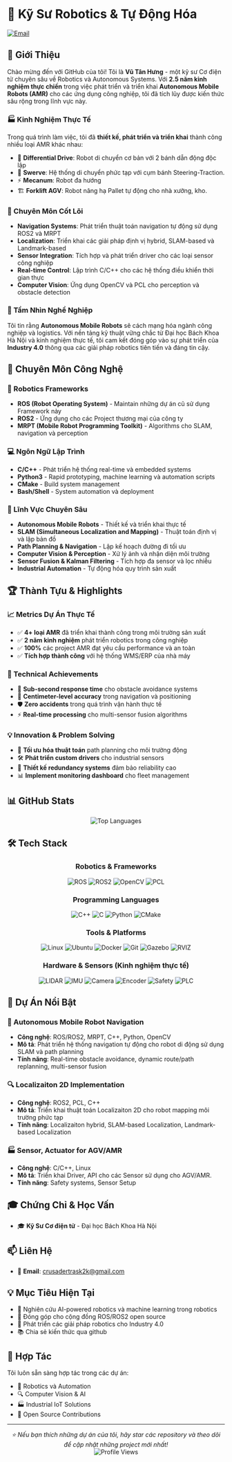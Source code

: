# 🤖 Kỹ Sư Robotics & Tự Động Hóa


[![Email](https://img.shields.io/badge/Email-Contact-red?style=for-the-badge&logo=gmail)](mailto:crusadertrask2k@gmail.com)


## 👋 Giới Thiệu

Chào mừng đến với GitHub của tôi! Tôi là **Vũ Tân Hưng** - một kỹ sư Cơ điện tử chuyên sâu về Robotics và Autonomous Systems. Với **2.5 năm kinh nghiệm thực chiến** trong việc phát triển và triển khai **Autonomous Mobile Robots (AMR)** cho các ứng dụng công nghiệp, tôi đã tích lũy được kiến thức sâu rộng trong lĩnh vực này.

### 🏭 Kinh Nghiệm Thực Tế

Trong quá trình làm việc, tôi đã **thiết kế, phát triển và triển khai** thành công nhiều loại AMR khác nhau:

- 🚗 **Differential Drive**: Robot di chuyển cơ bản với 2 bánh dẫn động độc lập
- 🔄 **Swerve**: Hệ thống di chuyển phức tạp với cụm bánh Steering-Traction.
- ⚡ **Mecanum**: Robot đa hướng 
- 🏗️ **Forklift AGV**: Robot nâng hạ Pallet tự động cho nhà xưởng, kho.

### 💼 Chuyên Môn Cốt Lõi

- **Navigation Systems**: Phát triển thuật toán navigation tự động sử dụng ROS2 và MRPT
- **Localization**: Triển khai các giải pháp định vị hybrid, SLAM-based và Landmark-based
- **Sensor Integration**: Tích hợp và phát triển driver cho các loại sensor công nghiệp
- **Real-time Control**: Lập trình C/C++ cho các hệ thống điều khiển thời gian thực
- **Computer Vision**: Ứng dụng OpenCV và PCL cho perception và obstacle detection

### 🎯 Tầm Nhìn Nghề Nghiệp

Tôi tin rằng **Autonomous Mobile Robots** sẽ cách mạng hóa ngành công nghiệp và logistics. Với nền tảng kỹ thuật vững chắc từ Đại học Bách Khoa Hà Nội và kinh nghiệm thực tế, tôi cam kết đóng góp vào sự phát triển của **Industry 4.0** thông qua các giải pháp robotics tiên tiến và đáng tin cậy.

## 🚀 Chuyên Môn Công Nghệ

### 🔧 Robotics Frameworks
- **ROS (Robot Operating System)** - Maintain những dự án cũ sử dụng Framework này
- **ROS2** - Ứng dụng cho các Project thương mại của công ty
- **MRPT (Mobile Robot Programming Toolkit)** - Algorithms cho SLAM, navigation và perception

### 💻 Ngôn Ngữ Lập Trình
- **C/C++** - Phát triển hệ thống real-time và embedded systems
- **Python3** - Rapid prototyping, machine learning và automation scripts
- **CMake** - Build system management
- **Bash/Shell** - System automation và deployment

### 🎯 Lĩnh Vực Chuyên Sâu
- **Autonomous Mobile Robots** - Thiết kế và triển khai thực tế
- **SLAM (Simultaneous Localization and Mapping)** - Thuật toán định vị và lập bản đồ
- **Path Planning & Navigation** - Lập kế hoạch đường đi tối ưu
- **Computer Vision & Perception** - Xử lý ảnh và nhận diện môi trường
- **Sensor Fusion & Kalman Filtering** - Tích hợp đa sensor và lọc nhiễu
- **Industrial Automation** - Tự động hóa quy trình sản xuất

## 🏆 Thành Tựu & Highlights

### 📈 Metrics Dự Án Thực Tế
- ✅ **4+ loại AMR** đã triển khai thành công trong môi trường sản xuất
- ✅ **2 năm kinh nghiệm** phát triển robotics trong công nghiệp
- ✅ **100%** các project AMR đạt yêu cầu performance và an toàn
- ✅ **Tích hợp thành công** với hệ thống WMS/ERP của nhà máy

### 🔧 Technical Achievements
- 🚀 **Sub-second response time** cho obstacle avoidance systems
- 🎯 **Centimeter-level accuracy** trong navigation và positioning
- 🛡️ **Zero accidents** trong quá trình vận hành thực tế
- ⚡ **Real-time processing** cho multi-sensor fusion algorithms

### 💡 Innovation & Problem Solving
- 🔬 **Tối ưu hóa thuật toán** path planning cho môi trường động
- 🛠️ **Phát triển custom drivers** cho industrial sensors
- 🔄 **Thiết kế redundancy systems** đảm bảo reliability cao
- 📊 **Implement monitoring dashboard** cho fleet management

## 📊 GitHub Stats

<div align="center">
  <img src="https://github-readme-stats.vercel.app/api/top-langs/?username=hungvuhust&layout=compact&theme=radical&langs_count=8" alt="Top Languages" />
</div>

## 🛠️ Tech Stack

<div align="center">

### Robotics & Frameworks
![ROS](https://img.shields.io/badge/ROS-22314E?style=for-the-badge&logo=ros&logoColor=white)
![ROS2](https://img.shields.io/badge/ROS2-22314E?style=for-the-badge&logo=ros&logoColor=white)
![OpenCV](https://img.shields.io/badge/OpenCV-5C3EE8?style=for-the-badge&logo=opencv&logoColor=white)
![PCL](https://img.shields.io/badge/PCL-000000?style=for-the-badge&logo=pointcloud&logoColor=white)

### Programming Languages
![C++](https://img.shields.io/badge/C++-00599C?style=for-the-badge&logo=cplusplus&logoColor=white)
![C](https://img.shields.io/badge/C-A8B9CC?style=for-the-badge&logo=c&logoColor=white)
![Python](https://img.shields.io/badge/Python-FFD43B?style=for-the-badge&logo=python&logoColor=blue)
![CMake](https://img.shields.io/badge/CMake-064F8C?style=for-the-badge&logo=cmake&logoColor=white)

### Tools & Platforms
![Linux](https://img.shields.io/badge/Linux-FCC624?style=for-the-badge&logo=linux&logoColor=black)
![Ubuntu](https://img.shields.io/badge/Ubuntu-E95420?style=for-the-badge&logo=ubuntu&logoColor=white)
![Docker](https://img.shields.io/badge/Docker-2496ED?style=for-the-badge&logo=docker&logoColor=white)
![Git](https://img.shields.io/badge/Git-F05032?style=for-the-badge&logo=git&logoColor=white)
![Gazebo](https://img.shields.io/badge/Gazebo-FF6600?style=for-the-badge&logo=gazebo&logoColor=white)
![RVIZ](https://img.shields.io/badge/RVIZ-000000?style=for-the-badge&logo=ros&logoColor=white)

### Hardware & Sensors (Kinh nghiệm thực tế)
![LIDAR](https://img.shields.io/badge/LIDAR-2D%2F3D-blue?style=for-the-badge)
![IMU](https://img.shields.io/badge/IMU-Inertial-green?style=for-the-badge)
![Camera](https://img.shields.io/badge/Camera-RGB%2FDepth-orange?style=for-the-badge)
![Encoder](https://img.shields.io/badge/Encoder-Wheel%20Odometry-purple?style=for-the-badge)
![Safety](https://img.shields.io/badge/Safety-Laser%20Scanner-red?style=for-the-badge)
![PLC](https://img.shields.io/badge/PLC-Industrial-darkblue?style=for-the-badge)

</div>

## 🎯 Dự Án Nổi Bật

### 🤖 Autonomous Mobile Robot Navigation
- **Công nghệ**: ROS/ROS2, MRPT, C++, Python, OpenCV 
- **Mô tả**: Phát triển hệ thống navigation tự động cho robot di động sử dụng SLAM và path planning
- **Tính năng**: Real-time obstacle avoidance, dynamic route/path replanning, multi-sensor fusion

### 🔍 Localizaiton 2D Implementation
- **Công nghệ**: ROS2, PCL, C++
- **Mô tả**: Triển khai thuật toán Localizaiton 2D cho robot mapping môi trường phức tạp
- **Tính năng**: Localizaiton hybrid, SLAM-based Localization, Landmark-based Localization

### 🏭 Sensor, Actuator for AGV/AMR 
- **Công nghệ**: C/C++, Linux
- **Mô tả**: Triển khai Driver, API cho các Sensor sử dụng cho AGV/AMR.
- **Tính năng**: Safety systems, Sensor Setup


## 🎓 Chứng Chỉ & Học Vấn

- 🎓 **Kỹ Sư Cơ điện tử** - Đại học Bách Khoa Hà Nội


## 📫 Liên Hệ

- 📧 **Email**: crusadertrask2k@gmail.com

## 💡 Mục Tiêu Hiện Tại

- 🔬 Nghiên cứu AI-powered robotics và machine learning trong robotics
- 🌟 Đóng góp cho cộng đồng ROS/ROS2 open source
- 🚀 Phát triển các giải pháp robotics cho Industry 4.0
- 📚 Chia sẻ kiến thức qua github

## 🤝 Hợp Tác

Tôi luôn sẵn sàng hợp tác trong các dự án:
- 🤖 Robotics và Automation
- 🔍 Computer Vision & AI
- 🏭 Industrial IoT Solutions
- 📖 Open Source Contributions

---

<div align="center">
  <i>⭐ Nếu bạn thích những dự án của tôi, hãy star các repository và theo dõi để cập nhật những project mới nhất!</i>
</div>

<div align="center">
  <img src="https://komarev.com/ghpvc/?username=hungvuhust&color=blueviolet&style=for-the-badge" alt="Profile Views" />
</div> 